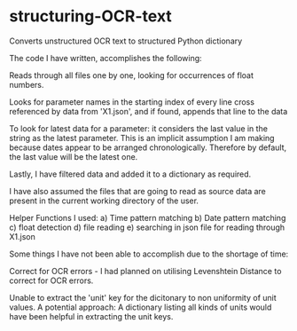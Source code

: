# structuring-OCR-text
Converts unstructured OCR text to structured Python dictionary

The code I have written, accomplishes the following:

Reads through all files one by one, looking for occurrences of float numbers.

Looks for parameter names in the starting index of every line cross referenced by data from 'X1.json', and if found, appends that line to the data

To look for latest data for a parameter: it considers the last value in the string as the latest parameter. This is an implicit assumption I am making because dates appear to be arranged chronologically. Therefore by default, the last value will be the latest one.

Lastly, I have filtered data and added it to a dictionary as required.

I have also assumed the files that are going to read as source data are present in the current working directory of the user.

Helper Functions I used: 
a) Time pattern matching 
b) Date pattern matching 
c) float detection 
d) file reading 
e) searching in json file for reading through X1.json

Some things I have not been able to accomplish due to the shortage of time:

Correct for OCR errors - I had planned on utilising Levenshtein Distance to correct for OCR errors.

Unable to extract the 'unit' key for the dicitonary to non uniformity of unit values. A potential approach: A dictionary listing all kinds of units would have been helpful in extracting the unit keys.